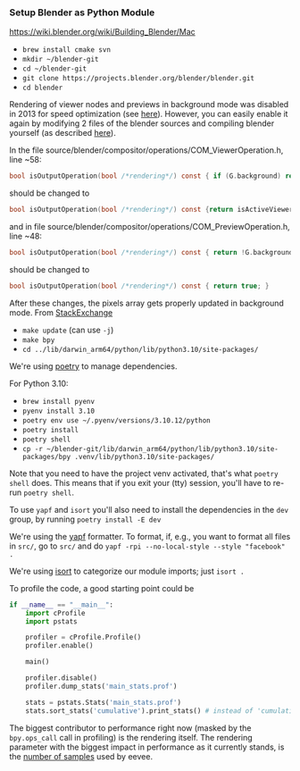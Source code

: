### Setup Blender as Python Module

https://wiki.blender.org/wiki/Building_Blender/Mac

- `brew install cmake svn`
- `mkdir ~/blender-git`
- `cd ~/blender-git`
- `git clone https://projects.blender.org/blender/blender.git`
- `cd blender`

Rendering of viewer nodes and previews in background mode was disabled in 2013 for speed optimization (see [here](https://archive.blender.org/wiki/index.php/Dev:Ref/Release_Notes/2.67/Compositing_Nodes/)).
However, you can easily enable it again by modifying 2 files of the blender sources and compiling blender yourself (as described [here](https://wiki.blender.org/index.php/Dev:Doc/Building_Blender)).

In the file source/blender/compositor/operations/COM_ViewerOperation.h, line ~58:

```c
bool isOutputOperation(bool /*rendering*/) const { if (G.background) return false; return isActiveViewerOutput();
```
should be changed to

```c
bool isOutputOperation(bool /*rendering*/) const {return isActiveViewerOutput(); }
```
and in file source/blender/compositor/operations/COM_PreviewOperation.h, line ~48:

```c
bool isOutputOperation(bool /*rendering*/) const { return !G.background; }
```
should be changed to

```c
bool isOutputOperation(bool /*rendering*/) const { return true; }
```
After these changes, the pixels array gets properly updated in background mode.
From [StackExchange](https://blender.stackexchange.com/a/81239/169566)

- `make update` (can use `-j`)
- `make bpy`
- `cd ../lib/darwin_arm64/python/lib/python3.10/site-packages/`

We're using [poetry](https://python-poetry.org/docs/) to manage dependencies.

For Python 3.10:
- `brew install pyenv`
- `pyenv install 3.10`
- `poetry env use ~/.pyenv/versions/3.10.12/python`
- `poetry install`
- `poetry shell`
- `cp -r ~/blender-git/lib/darwin_arm64/python/lib/python3.10/site-packages/bpy .venv/lib/python3.10/site-packages/`

Note that you need to have the project venv activated, that's what `poetry shell` does.
This means that if you exit your (tty) session, you'll have to re-run `poetry shell`.

To use `yapf` and `isort` you'll also need to install the dependencies in the `dev` group, by running `poetry install -E dev`

We're using the [yapf](https://github.com/google/yapf) formatter.
To format, if, e.g., you want to format all files in `src/`, go to `src/` and do `yapf -rpi --no-local-style --style "facebook" .`

We're using [isort](https://pycqa.github.io/isort/) to categorize our module imports; just `isort .`

To profile the code, a good starting point could be

```python
if __name__ == "__main__":
    import cProfile
    import pstats

    profiler = cProfile.Profile()
    profiler.enable()

    main()

    profiler.disable()
    profiler.dump_stats('main_stats.prof')

    stats = pstats.Stats('main_stats.prof')
    stats.sort_stats('cumulative').print_stats() # instead of 'cumulative', you can use 'time', etc.
```

The biggest contributor to performance right now (masked by the `bpy.ops_call` call in profiling) is the rendering itself.
The rendering parameter with the biggest impact in performance as it currently stands, is the [number of samples](https://docs.blender.org/manual/en/latest/render/eevee/render_settings/sampling.html) used by eevee.
